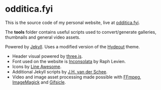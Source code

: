 # odditica.fyi
This is the source code of my personal website, live at [odditica.fyi](https://odditica.fyi/).

The **tools** folder contains useful scripts used to convert/generate galleries, thumbnails and general video assets.

Powered by [Jekyll](https://jekyllrb.com/). Uses a modified version of the [Hydeout](https://github.com/fongandrew/hydeout) theme.

- Header visual powered by [three.js](https://threejs.org/).
- Font used on the website is [Inconsolata](https://fonts.google.com/specimen/Inconsolata) by Raph Levien.
- Icons by [Line Awesome](https://icons8.com/line-awesome).
- Additional Jekyll scripts by [J.H. van der Schee](https://jekyllcodex.org/).
- Video and image asset processing made possible with [FFmpeg](https://ffmpeg.org/), [ImageMagick](https://imagemagick.org/index.php) and [Gifsicle](https://www.lcdf.org/gifsicle/).
